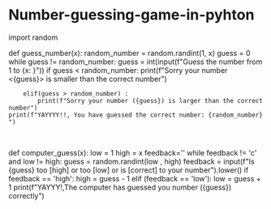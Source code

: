 # Number-guessing-game-in-pyhton

import random

def guess_number(x):
    random_number = random.randint(1, x)
    guess = 0
    while guess != random_number:
        guess = int(input(f"Guess the number from 1 to {x: }"))
        if guess < random_number:
            print(f"Sorry your number <{guess}> is smaller than the correct number")

        elif(guess > random_number) :
            print(f"Sorry your number ({guess}) is larger than the correct number")
    print(f"YAYYYY!!, You have guessed the correct number: {random_number} ")
<br>

def computer_guess(x):
    low = 1
    high = x
    feedback=''
    while feedback != 'c' and low != high:
        guess = random.randint(low , high)
        feedback = input(f"Is {guess} too [high] or too [low] or is [correct] to your number").lower()
        if feedback == 'high':
            high = guess - 1
        elif (feedback == 'low'):
            low = guess + 1
    print(f"YAYYY!,The computer has guessed you number ({guess}) correctly")
<br>

